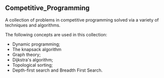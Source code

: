## Competitive_Programming


A collection of problems in competitive programming solved via a variety of techniques and algorithms.

The following concepts are used in this collection:
- Dynamic programming;
- The knapsack algorithm
- Graph theory;
- Dijkstra's algorithm;
- Topological sorting;
- Depth-first search and Breadth First Search.
